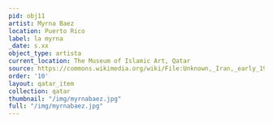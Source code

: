 ```yaml
---
pid: obj11
artist: Myrna Baez
location: Puerto Rico
label: la myrna
_date: s.xx
object_type: artista
current_location: The Museum of Islamic Art, Qatar
source: https://commons.wikimedia.org/wiki/File:Unknown,_Iran,_early_19th_Century_-_Portrait_of_Sheikh_Ali_Mirza_-_Google_Art_Project.jpg
order: '10'
layout: qatar_item
collection: qatar
thumbnail: "/img/myrnabaez.jpg"
full: "/img/myrnabaez.jpg"
---
```

